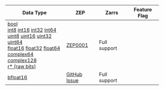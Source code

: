| Data Type                                                                                                                                                                                                                                                                                                                                                                                                                                                                                                                                                                                                                                                                                                                                                                                                                              | ZEP                                                                      | Zarrs        | Feature Flag |
| -------------------------------------------------------------------------------------------------------------------------------------------------------------------------------------------------------------------------------------------------------------------------------------------------------------------------------------------------------------------------------------------------------------------------------------------------------------------------------------------------------------------------------------------------------------------------------------------------------------------------------------------------------------------------------------------------------------------------------------------------------------------------------------------------------------------------------------- | ------------------------------------------------------------------------ | ------------ | ------------ |
| [bool](crate::array::data_type::DataType::Bool)<br>[int8](crate::array::data_type::DataType::Int8) [int16](crate::array::data_type::DataType::Int16) [int32](crate::array::data_type::DataType::Int32) [int64](crate::array::data_type::DataType::Int64)<br>[uint8](crate::array::data_type::DataType::UInt8) [uint16](crate::array::data_type::DataType::UInt16) [uint32](crate::array::data_type::DataType::UInt32) [uint64](crate::array::data_type::DataType::UInt64)<br>[float16](crate::array::data_type::DataType::Float16) [float32](crate::array::data_type::DataType::Float32) [float64](crate::array::data_type::DataType::Float64)<br>[complex64](crate::array::data_type::DataType::Complex64) [complex128](crate::array::data_type::DataType::Complex128)<br>[r* (raw bits)](crate::array::data_type::DataType::RawBits) | [ZEP0001](https://zarr.dev/zeps/accepted/ZEP0001.html)                   | Full support |              |
| [bfloat16](crate::array::data_type::DataType::BFloat16)                                                                                                                                                                                                                                                                                                                                                                                                                                                                                                                                                                                                                                                                                                                                                                                | [GitHub Issue](https://github.com/zarr-developers/zarr-specs/issues/130) | Full support |              |
